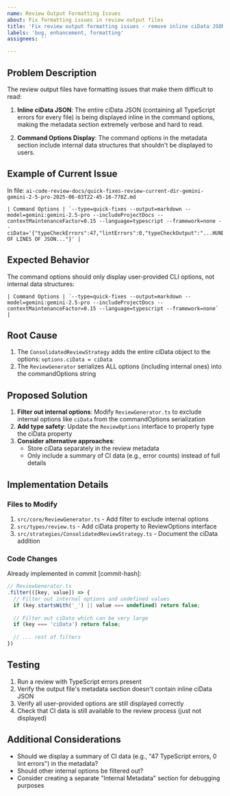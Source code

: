 ```yaml
---
name: Review Output Formatting Issues
about: Fix formatting issues in review output files
title: 'Fix review output formatting issues - remove inline ciData JSON and improve metadata display'
labels: 'bug, enhancement, formatting'
assignees: ''

---
```


## Problem Description

The review output files have formatting issues that make them difficult to read:

1. **Inline ciData JSON**: The entire ciData JSON (containing all TypeScript errors for every file) is being displayed inline in the command options, making the metadata section extremely verbose and hard to read.

2. **Command Options Display**: The command options in the metadata section include internal data structures that shouldn't be displayed to users.

## Example of Current Issue

In file: `ai-code-review-docs/quick-fixes-review-current-dir-gemini-gemini-2-5-pro-2025-06-03T22-45-16-778Z.md`

```
| Command Options | `--type=quick-fixes --output=markdown --model=gemini:gemini-2.5-pro --includeProjectDocs --contextMaintenanceFactor=0.15 --language=typescript --framework=none --ciData='{"typeCheckErrors":47,"lintErrors":0,"typeCheckOutput":"...HUNDREDS OF LINES OF JSON..."}' |
```

## Expected Behavior

The command options should only display user-provided CLI options, not internal data structures:

```
| Command Options | `--type=quick-fixes --output=markdown --model=gemini:gemini-2.5-pro --includeProjectDocs --contextMaintenanceFactor=0.15 --language=typescript --framework=none` |
```

## Root Cause

1. The `ConsolidatedReviewStrategy` adds the entire ciData object to the options: `options.ciData = ciData`
2. The `ReviewGenerator` serializes ALL options (including internal ones) into the commandOptions string

## Proposed Solution

1. **Filter out internal options**: Modify `ReviewGenerator.ts` to exclude internal options like `ciData` from the commandOptions serialization
2. **Add type safety**: Update the `ReviewOptions` interface to properly type the ciData property
3. **Consider alternative approaches**: 
   - Store ciData separately in the review metadata
   - Only include a summary of CI data (e.g., error counts) instead of full details

## Implementation Details

### Files to Modify

1. `src/core/ReviewGenerator.ts` - Add filter to exclude internal options
2. `src/types/review.ts` - Add ciData property to ReviewOptions interface
3. `src/strategies/ConsolidatedReviewStrategy.ts` - Document the ciData addition

### Code Changes

Already implemented in commit [commit-hash]:

```typescript
// ReviewGenerator.ts
.filter(([key, value]) => {
  // Filter out internal options and undefined values
  if (key.startsWith('_') || value === undefined) return false;
  
  // Filter out ciData which can be very large
  if (key === 'ciData') return false;
  
  // ... rest of filters
})
```

## Testing

1. Run a review with TypeScript errors present
2. Verify the output file's metadata section doesn't contain inline ciData JSON
3. Verify all user-provided options are still displayed correctly
4. Check that CI data is still available to the review process (just not displayed)

## Additional Considerations

- Should we display a summary of CI data (e.g., "47 TypeScript errors, 0 lint errors") in the metadata?
- Should other internal options be filtered out?
- Consider creating a separate "Internal Metadata" section for debugging purposes